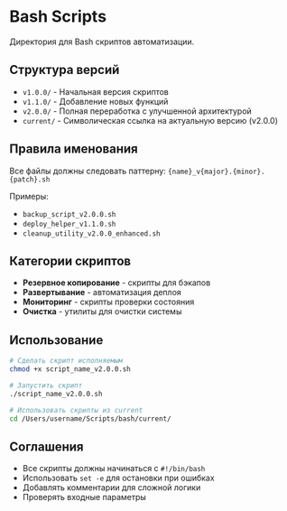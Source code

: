 # Bash Scripts

Директория для Bash скриптов автоматизации.

## Структура версий

- `v1.0.0/` - Начальная версия скриптов
- `v1.1.0/` - Добавление новых функций
- `v2.0.0/` - Полная переработка с улучшенной архитектурой
- `current/` - Символическая ссылка на актуальную версию (v2.0.0)

## Правила именования

Все файлы должны следовать паттерну:
`{name}_v{major}.{minor}.{patch}.sh`

Примеры:
- `backup_script_v2.0.0.sh`
- `deploy_helper_v1.1.0.sh`
- `cleanup_utility_v2.0.0_enhanced.sh`

## Категории скриптов

- **Резервное копирование** - скрипты для бэкапов
- **Развертывание** - автоматизация деплоя
- **Мониторинг** - скрипты проверки состояния
- **Очистка** - утилиты для очистки системы

## Использование

```bash
# Сделать скрипт исполняемым
chmod +x script_name_v2.0.0.sh

# Запустить скрипт
./script_name_v2.0.0.sh

# Использовать скрипты из current
cd /Users/username/Scripts/bash/current/
```

## Соглашения

- Все скрипты должны начинаться с `#!/bin/bash`
- Использовать `set -e` для остановки при ошибках
- Добавлять комментарии для сложной логики
- Проверять входные параметры
